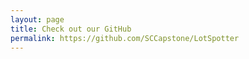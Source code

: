 ```yaml
---
layout: page
title: Check out our GitHub
permalink: https://github.com/SCCapstone/LotSpotter
---
```

